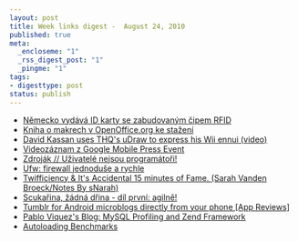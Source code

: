 ```yaml
--- 
layout: post
title: Week links digest -  August 24, 2010
published: true
meta: 
  _encloseme: "1"
  _rss_digest_post: "1"
  _pingme: "1"
tags: 
- digesttype: post
status: publish
---
```

<ul class="scrd_digest">
<li><a href="http://crypto-world.info/news/index.php?prispevek=12888" rel="external">Německo vydává ID karty se zabudovaným čipem RFID</a>
</li>
<li><a href="http://www.abclinuxu.cz/zpravicky/kniha-o-makrech-v-openoffice.org-ke-stazeni" rel="external">Kniha o makrech v OpenOffice.org ke stažení</a>
</li>
<li><a href="http://www.engadget.com/2010/08/20/david-kassan-uses-thqs-udraw-to-express-his-wii-ennui-video/" rel="external">David Kassan uses THQ's uDraw to express his Wii ennui (video)</a>
</li>
<li><a href="http://www.svetandroida.cz/videozaznam-z-google-mobile-press-event-201008" rel="external">Videozáznam z Google Mobile Press Event</a>
</li>
<li><a href="http://zdrojak.root.cz/clanky/uzivatele-nejsou-programatori/" rel="external">Zdroják // Uživatelé nejsou programátoři!</a>
</li>
<li><a href="http://www.root.cz/clanky/ufw-firewall-jednoduse-a-rychle/" rel="external">Ufw: firewall jednoduše a rychle</a>
</li>
<li><a href="http://www.techmeme.com/100817/p53#a100817p53" rel="external">Twifficiency &amp; It&#39;s Accidental 15 minutes of Fame. (Sarah Vanden Broeck/Notes By sNarah)</a>
</li>
<li><a href="http://zdrojak.root.cz/clanky/scukarina-zadna-drina-dil-prvni-agilne/" rel="external">Scukařina, žádná dřina - díl první: agilně!</a>
</li>
<li><a href="http://feedproxy.google.com/~r/androinica/~3/WQnpcjV5lWQ/" rel="external">Tumblr for Android microblogs directly from your phone [App Reviews]</a>
</li>
<li><a href="http://www.phpdeveloper.org/news/14975" rel="external">Pablo Viquez's Blog: MySQL Profiling and Zend Framework</a>
</li>
<li><a href="http://weierophinney.net/matthew/archives/245-Autoloading-Benchmarks.html" rel="external">Autoloading Benchmarks</a>
</li>
</ul>
